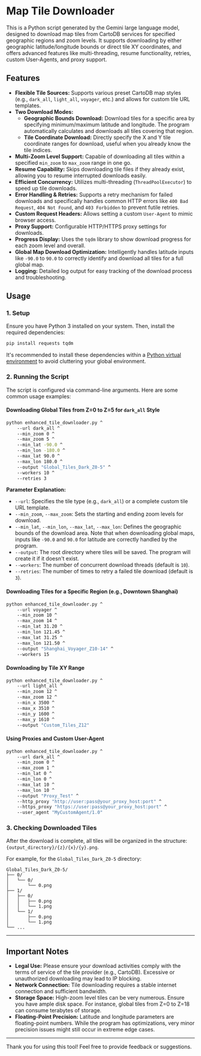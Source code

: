 # Map Tile Downloader

This is a Python script generated by the Gemini large language model, designed to download map tiles from CartoDB services for specified geographic regions and zoom levels. It supports downloading by either geographic latitude/longitude bounds or direct tile XY coordinates, and offers advanced features like multi-threading, resume functionality, retries, custom User-Agents, and proxy support.

## Features

  * **Flexible Tile Sources:** Supports various preset CartoDB map styles (e.g., `dark_all`, `light_all`, `voyager`, etc.) and allows for custom tile URL templates.
  * **Two Download Modes:**
      * **Geographic Bounds Download:** Download tiles for a specific area by specifying minimum/maximum latitude and longitude. The program automatically calculates and downloads all tiles covering that region.
      * **Tile Coordinate Download:** Directly specify the X and Y tile coordinate ranges for download, useful when you already know the tile indices.
  * **Multi-Zoom Level Support:** Capable of downloading all tiles within a specified `min_zoom` to `max_zoom` range in one go.
  * **Resume Capability:** Skips downloading tile files if they already exist, allowing you to resume interrupted downloads easily.
  * **Efficient Concurrency:** Utilizes multi-threading (`ThreadPoolExecutor`) to speed up tile downloads.
  * **Error Handling & Retries:** Supports a retry mechanism for failed downloads and specifically handles common HTTP errors like `400 Bad Request`, `404 Not Found`, and `403 Forbidden` to prevent futile retries.
  * **Custom Request Headers:** Allows setting a custom `User-Agent` to mimic browser access.
  * **Proxy Support:** Configurable HTTP/HTTPS proxy settings for downloads.
  * **Progress Display:** Uses the `tqdm` library to show download progress for each zoom level and overall.
  * **Global Map Download Optimization:** Intelligently handles latitude inputs like `-90.0` to `90.0` to correctly identify and download all tiles for a full global map.
  * **Logging:** Detailed log output for easy tracking of the download process and troubleshooting.

## Usage

### 1\. Setup

Ensure you have Python 3 installed on your system. Then, install the required dependencies:

```bash
pip install requests tqdm
```

It's recommended to install these dependencies within a [Python virtual environment](https://docs.python.org/3/library/venv.html) to avoid cluttering your global environment.

### 2\. Running the Script

The script is configured via command-line arguments. Here are some common usage examples:

#### Downloading Global Tiles from Z=0 to Z=5 for `dark_all` Style

```bash
python enhanced_tile_downloader.py ^
    --url dark_all ^
    --min_zoom 0 ^
    --max_zoom 5 ^
    --min_lat -90.0 ^
    --min_lon -180.0 ^
    --max_lat 90.0 ^
    --max_lon 180.0 ^
    --output "Global_Tiles_Dark_Z0-5" ^
    --workers 10 ^
    --retries 3
```

**Parameter Explanation:**

  * `--url`: Specifies the tile type (e.g., `dark_all`) or a complete custom tile URL template.
  * `--min_zoom`, `--max_zoom`: Sets the starting and ending zoom levels for download.
  * `--min_lat`, `--min_lon`, `--max_lat`, `--max_lon`: Defines the geographic bounds of the download area. Note that when downloading global maps, inputs like `-90.0` and `90.0` for latitude are correctly handled by the program.
  * `--output`: The root directory where tiles will be saved. The program will create it if it doesn't exist.
  * `--workers`: The number of concurrent download threads (default is `10`).
  * `--retries`: The number of times to retry a failed tile download (default is `3`).

#### Downloading Tiles for a Specific Region (e.g., Downtown Shanghai)

```bash
python enhanced_tile_downloader.py ^
    --url voyager ^
    --min_zoom 10 ^
    --max_zoom 14 ^
    --min_lat 31.20 ^
    --min_lon 121.45 ^
    --max_lat 31.25 ^
    --max_lon 121.50 ^
    --output "Shanghai_Voyager_Z10-14" ^
    --workers 15
```

#### Downloading by Tile XY Range

```bash
python enhanced_tile_downloader.py ^
    --url light_all ^
    --min_zoom 12 ^
    --max_zoom 12 ^
    --min_x 3500 ^
    --max_x 3510 ^
    --min_y 1600 ^
    --max_y 1610 ^
    --output "Custom_Tiles_Z12"
```

#### Using Proxies and Custom User-Agent

```bash
python enhanced_tile_downloader.py ^
    --url dark_all ^
    --min_zoom 0 ^
    --max_zoom 1 ^
    --min_lat 0 ^
    --min_lon 0 ^
    --max_lat 10 ^
    --max_lon 10 ^
    --output "Proxy_Test" ^
    --http_proxy "http://user:pass@your_proxy_host:port" ^
    --https_proxy "https://user:pass@your_proxy_host:port" ^
    --user_agent "MyCustomAgent/1.0"
```

### 3\. Checking Downloaded Tiles

After the download is complete, all tiles will be organized in the structure: `{output_directory}/{z}/{x}/{y}.png`.

For example, for the `Global_Tiles_Dark_Z0-5` directory:

```
Global_Tiles_Dark_Z0-5/
├── 0/
│   └── 0/
│       └── 0.png
├── 1/
│   ├── 0/
│   │   ├── 0.png
│   │   └── 1.png
│   └── 1/
│       ├── 0.png
│       └── 1.png
└── ...
```

-----

## Important Notes

  * **Legal Use:** Please ensure your download activities comply with the terms of service of the tile provider (e.g., CartoDB). Excessive or unauthorized downloading may lead to IP blocking.
  * **Network Connection:** Tile downloading requires a stable internet connection and sufficient bandwidth.
  * **Storage Space:** High-zoom level tiles can be very numerous. Ensure you have ample disk space. For instance, global tiles from Z=0 to Z=18 can consume terabytes of storage.
  * **Floating-Point Precision:** Latitude and longitude parameters are floating-point numbers. While the program has optimizations, very minor precision issues might still occur in extreme edge cases.

-----

Thank you for using this tool\! Feel free to provide feedback or suggestions.
